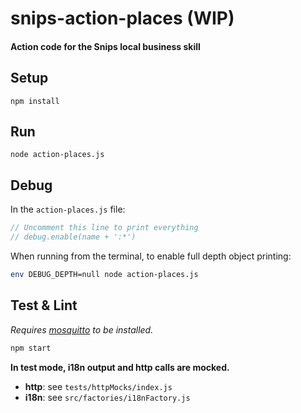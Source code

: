 # snips-action-places (WIP)
#### Action code for the Snips local business skill

## Setup

```
npm install
```

## Run

```
node action-places.js
```

## Debug

In the `action-places.js` file:

```js
// Uncomment this line to print everything
// debug.enable(name + ':*')
```

When running from the terminal, to enable full depth object printing:

```bash
env DEBUG_DEPTH=null node action-places.js
```

## Test & Lint

*Requires [mosquitto](https://mosquitto.org/download/) to be installed.*

```sh
npm start
```

**In test mode, i18n output and http calls are mocked.**

- **http**: see `tests/httpMocks/index.js`
- **i18n**: see `src/factories/i18nFactory.js`